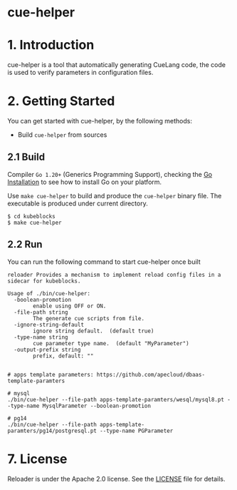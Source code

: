 <h1>cue-helper</h1>

# 1. Introduction

cue-helper is a tool that automatically generating CueLang code, the code is used to verify parameters in configuration files.

# 2. Getting Started

You can get started with cue-helper, by the following methods:
* Build `cue-helper` from sources

## 2.1 Build

Compiler `Go 1.20+` (Generics Programming Support), checking the [Go Installation](https://go.dev/doc/install) to see how to install Go on your platform.

Use `make cue-helper` to build and produce the `cue-helper` binary file. The executable is produced under current directory.

```shell
$ cd kubeblocks
$ make cue-helper
```

## 2.2 Run

You can run the following command to start cue-helper once built

```shell
reloader Provides a mechanism to implement reload config files in a sidecar for kubeblocks.

Usage of ./bin/cue-helper:
  -boolean-promotion
    	enable using OFF or ON.
  -file-path string
    	The generate cue scripts from file.
  -ignore-string-default
    	ignore string default.  (default true)
  -type-name string
    	cue parameter type name.  (default "MyParameter")
  -output-prefix string
    	prefix, default: ""	

```

```shell

# apps template parameters: https://github.com/apecloud/dbaas-template-paramters

# mysql
./bin/cue-helper --file-path apps-template-paramters/wesql/mysql8.pt --type-name MysqlParameter --boolean-promotion

# pg14
./bin/cue-helper --file-path apps-template-paramters/pg14/postgresql.pt --type-name PGParameter

```


# 7. License

Reloader is under the Apache 2.0 license. See the [LICENSE](../../LICENSE) file for details.
